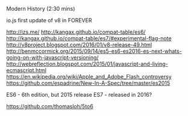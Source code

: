 Modern History (2:30 mins)

io.js first update of v8 in FOREVER

http://izs.me/
http://kangax.github.io/compat-table/es6/
http://kangax.github.io/compat-table/es7/#experimental-flag-note
http://v8project.blogspot.com/2016/01/v8-release-49.html
http://benmccormick.org/2015/09/14/es5-es6-es2016-es-next-whats-going-on-with-javascript-versioning/
http://webreflection.blogspot.com/2015/01/javascript-and-living-ecmascript.html
https://en.wikipedia.org/wiki/Apple_and_Adobe_Flash_controversy
https://github.com/espadrine/New-In-A-Spec/tree/master/es2015

ES6 - 6th edition, but 2015 release
ES7 - released in 2016?


https://github.com/thomasloh/5to6

